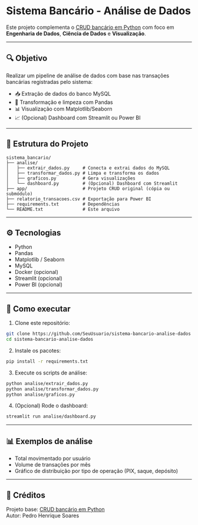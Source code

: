 # Sistema Bancário - Análise de Dados

Este projeto complementa o [CRUD bancário em Python](https://github.com/PedroHSSoares-Dev/crud) com foco em **Engenharia de Dados**, **Ciência de Dados** e **Visualização**.

---

## 🔍 Objetivo

Realizar um pipeline de análise de dados com base nas transações bancárias registradas pelo sistema:

- 📥 Extração de dados do banco MySQL
- 🧹 Transformação e limpeza com Pandas
- 📊 Visualização com Matplotlib/Seaborn
- 📈 (Opcional) Dashboard com Streamlit ou Power BI

---

## 📁 Estrutura do Projeto

```
sistema_bancario/
├── analise/
│   ├── extrair_dados.py     # Conecta e extrai dados do MySQL
│   ├── transformar_dados.py # Limpa e transforma os dados
│   ├── graficos.py          # Gera visualizações
│   └── dashboard.py         # (Opcional) Dashboard com Streamlit
├── app/                     # Projeto CRUD original (cópia ou submódulo)
├── relatorio_transacoes.csv # Exportação para Power BI
├── requirements.txt         # Dependências
└── README.txt               # Este arquivo
```

---

## ⚙️ Tecnologias

- Python
- Pandas
- Matplotlib / Seaborn
- MySQL
- Docker (opcional)
- Streamlit (opcional)
- Power BI (opcional)

---

## 🚀 Como executar

1. Clone este repositório:

```bash
git clone https://github.com/SeuUsuario/sistema-bancario-analise-dados
cd sistema-bancario-analise-dados
```

2. Instale os pacotes:

```bash
pip install -r requirements.txt
```

3. Execute os scripts de análise:

```bash
python analise/extrair_dados.py
python analise/transformar_dados.py
python analise/graficos.py
```

4. (Opcional) Rode o dashboard:

```bash
streamlit run analise/dashboard.py
```

---

## 📊 Exemplos de análise

- Total movimentado por usuário
- Volume de transações por mês
- Gráfico de distribuição por tipo de operação (PIX, saque, depósito)

---

## 🤝 Créditos

Projeto base: [CRUD bancário em Python](https://github.com/PedroHSSoares-Dev/crud)  
Autor: Pedro Henrique Soares  


